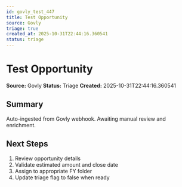 ```yaml
---
id: govly_test_447
title: Test Opportunity
source: Govly
triage: true
created_at: 2025-10-31T22:44:16.360541
status: triage
---
```


# Test Opportunity

**Source:** Govly
**Status:** Triage
**Created:** 2025-10-31T22:44:16.360541

## Summary

Auto-ingested from Govly webhook. Awaiting manual review and enrichment.

## Next Steps

1. Review opportunity details
2. Validate estimated amount and close date
3. Assign to appropriate FY folder
4. Update triage flag to false when ready
